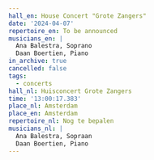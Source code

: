 ```yaml
---
hall_en: House Concert "Grote Zangers"
date: '2024-04-07'
repertoire_en: To be announced
musicians_en: |
  Ana Balestra, Soprano
  Daan Boertien, Piano
in_archive: true
cancelled: false
tags:
  - concerts
hall_nl: Huisconcert Grote Zangers
time: '13:00:17.383'
place_nl: Amsterdam
place_en: Amsterdam
repertoire_nl: Nog te bepalen
musicians_nl: |
  Ana Balestra, Sopraan
  Daan Boertien, Piano
---
```


